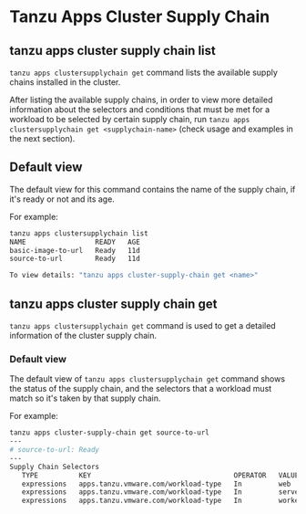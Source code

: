# Tanzu Apps Cluster Supply Chain

## tanzu apps cluster supply chain list

`tanzu apps clustersupplychain get` command lists the available supply chains installed in the cluster.

After listing the available supply chains, in order to view more detailed information about the selectors and conditions that must be met for a workload to be selected by certain supply chain, run `tanzu apps clustersupplychain get <supplychain-name>` (check usage and examples in the next section).

## Default view

The default view for this command contains the name of the supply chain, if it's ready or not and its age.

For example:

```bash
tanzu apps clustersupplychain list
NAME                 READY   AGE
basic-image-to-url   Ready   11d
source-to-url        Ready   11d

To view details: "tanzu apps cluster-supply-chain get <name>"

```

## tanzu apps cluster supply chain get

`tanzu apps clustersupplychain get` command is used to get a detailed information of the cluster supply chain.

### Default view

The default view of `tanzu apps clustersupplychain get` command shows the status of the supply chain, and the selectors that a workload must match so it's taken by that supply chain.

For example:

```bash
tanzu apps cluster-supply-chain get source-to-url
---
# source-to-url: Ready
---
Supply Chain Selectors
   TYPE          KEY                                   OPERATOR   VALUE
   expressions   apps.tanzu.vmware.com/workload-type   In         web
   expressions   apps.tanzu.vmware.com/workload-type   In         server
   expressions   apps.tanzu.vmware.com/workload-type   In         worker
```
